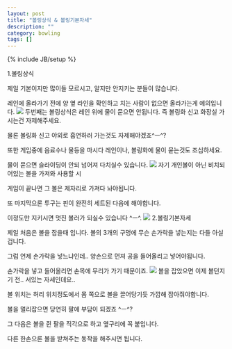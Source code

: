 ```yaml
---
layout: post
title: "볼링상식 & 볼링기본자세"
description: ""
category: bowling
tags: []
---
```

{% include JB/setup %}

1.볼링상식

제일 기본이지만 많이들 모르시고, 알지만 안지키는 분들이 많습니다.﻿ 

 

레인에 올라가기 전에 양 옆 라인을 확인하고 치는 사람이 없으면 올라가는게 예의입니다. 
<img src="img/2-1.png">
두번째는 볼링상식은 레인 위에 물이 묻으면 안됩니다. 즉 볼링화 신고 화장실 가시는건 자제해주세요.

물론 볼링화 신고 야외로 흡연하러 가는것도 자제해야겠죠^ㅡ^?

 

또한 게임중에 음료수나 물등을 마시다 레인이나, 볼링화에 물이 묻는것도 조심하세요.

물이 묻으면 슬라이딩이 안되 넘어져 다치실수 있습니다.
<img src="img/2-2.png">
자기 개인볼이 아닌 비치되어있는 볼을 가져와 사용할 시

게임이 끝나면 그 볼은 제자리로 가져다 놔야됩니다. 

 

또 마지막으론 투구는 핀이 완전히 세트된 다음에 해야합니다.

이정도만 지키시면 멋진 볼러가 되실수 있습니다 ^ㅡ^.
<img src="img/2-3.png">
2.볼링기본자세 

제일 처음은 볼을 잡을때 입니다. 볼의 3개의 구멍에 무슨 손가락을 넣는지는 다들 아실겁니다. 

 

그럼 언제 손가락을 넣느냐인데.. 양손으로 먼져 공을 들어올리고 넣어야됩니다. 

손가락을 넣고 들어올리면 손목에 무리가 가기 때문이죠.﻿ 
<img src="img/2-4.png">
볼을 잡았으면 이제 볼던지기 전.. 서있는 자세인데요..

볼 위치는 허리 위치정도에서 몸 쪽으로 볼을 끌어당기듯 가깝해 잡아줘야합니다.

 

볼을 멀리잡으면 당연히 팔에 부담이 되겠죠 ^ㅡ^?

그 다음은 볼을 쥔 팔을 직각으로 하고 옆구리에 꼭 붙입니다.

다른 한손으론 볼을 받쳐주는 동작을 해주시면 됩니다.
